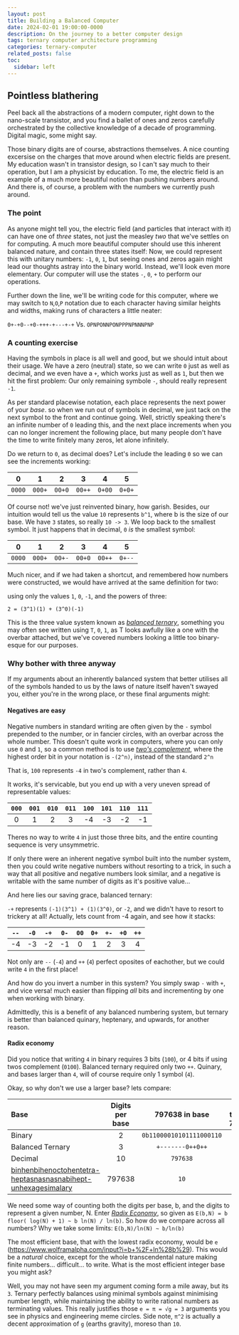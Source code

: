 ```yaml
---
layout: post
title: Building a Balanced Computer
date: 2024-02-01 19:00:00-0000
description: On the journey to a better computer design
tags: ternary computer architecture programming
categories: ternary-computer
related_posts: false
toc:
  sidebar: left
---
```


## Pointless blathering

Peel back all the abstractions of a modern computer, right down to the nano-scale transistor, and you find a ballet of ones and zeros carefully orchestrated by the collective knowledge of a decade of programming. Digital magic, some might say.

Those binary digits are of course, abstractions themselves. A nice counting excersise on the charges that move around when electric fields are present. My education wasn't in transistor design, so I can't say much to their operation, but I am a physicist by education. To me, the electric field is an example of a much more beautiful notion than pushing numbers around. And there is, of course, a problem with the numbers we currently push around.

### The point

As anyone might tell you, the electric field (and particles that interact with it) can have one of *three* states, not just the measley *two* that we've settles on for computing. A much more beautiful computer should use this inherent balanced nature, and contain three states itself:
Now, we could represent this with unitary numbers: `-1`, `0`, `1`, but seeing ones and zeros again might lead our thoughts astray into the binary world. Instead, we'll look even more elementary. Our computer will use the states `-`, `0`, `+` to perform our operations.

Further down the line, we'll be writing code for this computer, where we may switch to `N`,`O`,`P` notation due to each character having similar heights and widths, making runs of characters a little neater:

`0+-+0--+0-+++-+---+-+` Vs. `OPNPONNPONPPPNPNNNPNP`

### A counting exercise

Having the symbols in place is all well and good, but we should intuit about their usage. We have a zero (neutral) state, so we can write `0` just as well as decimal, and we even have a `+`, which works just as well as `1`, but then we hit the first problem: Our only remaining symbole `-`, should really represent `-1`.

As per standard placewise notation, each place represents the next power of your *base*. so when we run out of symbols in decimal, we just tack on the next symbol to the front and continue going.
Well, strictly speaking there's an infinite number of `0` leading this, and the next place increments when you can no longer increment the following place, but many people don't have the time to write finitely many zeros, let alone infinitely.

Do we return to `0`, as decimal does? Let's include the leading `0` so we can see the increments working:

|    0   |    1   |    2   |      3 |    4   |    5   |
| :----: | :----: | :----: | :----: | :----: | :----: |
| `0000` | `000+` | `00+0` | `00++` | `0+00` | `0+0+` |

Of course not! we've just reinvented binary, how garish. Besides, our intuition would tell us the value `10` represents `b^1`, where b is the size of our base. We have `3` states, so really `10 -> 3`.
We loop back to the smallest symbol. It just happens that in decimal, `0` *is* the smallest symbol:

|    0   |    1   |    2   |    3   |      4 |      5 |
| :----: | :----: | :----: | :----: | :----: | :----: |
| `0000` | `000+` | `00+-` | `00+0` | `00++` | `0+--` |

Much nicer, and if we had taken a shortcut, and remembered how numbers were constructed, we would have arrived at the same definition for two:

using only the values `1`, `0`, `-1`, and the powers of three:

`2 = (3^1)(1) + (3^0)(-1)`

This is the three value system known as [*balanced ternary*](https://en.wikipedia.org/wiki/Balanced_ternary), something you may often see written using `T`, `0`, `1`, as T looks awfully like a one with the overbar attached, but we've covered numbers looking a little too binary-esque for our purposes.

### Why bother with three anyway

If my arguments about an inherently balanced system that better utilises all of the symbols handed to us by the laws of nature itself haven't swayed you, either you're in the wrong place, or these final arguments might:

#### Negatives are easy

Negative numbers in standard writing are often given by the `-` symbol prepended to the number, or in fancier circles, with an overbar across the whole number. This doesn't quite work in computers, where you can only use `0` and `1`, so a common method is to use [*two's complement*](https://en.wikipedia.org/wiki/Two%27s_complement), where the highest order bit in your notation is `-(2^n)`, instead of the standard `2^n`

That is, `100` represents `-4` in two's complement, rather than `4`.

It works, it's servicable, but you end up with a very uneven spread of representable values:

| `000` | `001` | `010` | `011` | `100` | `101` | `110` | `111` |
| :---: | :---: | :---: | :---: | :---: | :---: | :---: | :---: |
| 0 | 1 | 2 | 3 | -4 | -3 | -2 | -1 |

Theres no way to write `4` in just those three bits, and the entire counting sequence is very unsymmetric.

If only there were an inherent negative symbol built into the number system, then you could write negative numbers without resorting to a trick, in such a way that all positive and negative numbers look similar, and a negative is writable with the same number of digits as it's positive value...

And here lies our saving grace, balanced ternary:

`-+` represents `(-1)(3^1) + (1)(3^0)`, or `-2`, and we didn't have to resort to trickery at all! Actually, lets count from -4 again, and see how it stacks:

| `--` | `-0` | `-+` | `0-` | `00` | `0+` | `+-` | `+0` | `++` |
| :--: | :--: | :--: | :--: | :--: | :--: | :--: | :--: | :--: |
| -4 | -3 | -2 | -1 | 0 | 1 | 2 | 3 | 4 |

Not only are `--` (`-4`) and `++` (`4`) perfect oposites of eachother, but we could write `4` in the first place!

And how do you invert a number in this system? You simply swap `-` with `+`, and vice versa! much easier than flipping *all* bits and incrementing by one when working with binary.

Admittedly, this is a benefit of any balanced numbering system, but ternary is better than balanced quinary, heptenary, and upwards, for another reason.

#### Radix economy

Did you notice that writing `4` in binary requires 3 bits (`100`), or 4 bits if using twos complement (`0100`).
Balanced ternary required only two `++`.
Quinary, and bases larger than `4`, will of course require only 1 symbol (`4`).

Okay, so why don't we use a larger base? lets compare:

| Base | Digits per base | 797638 in base | Digits to write 797638 | 
| :----------- | :------------: | :------------: | :------------: |
| Binary | 2 | `0b11000010101111000110` | 20 |
| Balanced Ternary | 3 | `+-------0++0++` | 14 |
| Decimal | 10 | `797638` | 6 |
| [binhenbihenoctohentetra-<br>heptasnasnasnabihept-<br>unhexagesimalary](https://www.xanthir.com/hex/base-names/) | 797638 | `10` | 2 |

We need some way of counting both the digits per base, b, and the digits to represent a given number, N.
Enter [*Radix Economy*](https://en.wikipedia.org/wiki/Radix_economy), so given as `E(b,N) = b floor( log(N) + 1) ~ b ln(N) / ln(b)`.
So how do we compare across all numbers? Why we take some limits: `E(b,N)/ln(N) ~ b/ln(b)`

The most efficient base, that with the lowest radix economy, would be `e` (https://www.wolframalpha.com/input?i=b+%2F+ln%28b%29). This would be a *natural* choice, except for the whole transcendental nature making finite numbers... difficult... to write. What is the most efficient integer base you might ask?

Well, you may not have seen my argument coming form a mile away, but its `3`. Ternary perfectly balances using minimal symbols against minimising number length, while maintaining the ability to write rational numbers as terminating values. This really justifies those `e = π = √g = 3` arguments you see in physics and engineering meme circles.
Side note, `π^2` is actually a decent approximation of `g` (earths gravity), moreso than `10`.